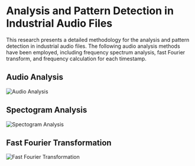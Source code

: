 # Analysis and Pattern Detection in Industrial Audio Files

This research presents a detailed methodology for the analysis and pattern detection in industrial audio files. The following audio analysis methods have been employed, including frequency spectrum analysis, fast Fourier transform, and frequency calculation for each timestamp.

## Audio Analysis

![Audio Analysis](https://github.com/Shivanandappa/Analysis-and-Pattern-Detection-in-Industrial-Audio-files/assets/74430354/b7e9ad8e-0e14-470a-813e-fabfb6759a80)

## Spectogram Analysis

![Spectogram Analysis](https://github.com/Shivanandappa/Analysis-and-Pattern-Detection-in-Industrial-Audio-files/assets/74430354/62832ef4-5a6d-4021-b0d2-acfd0d1f89b0)

## Fast Fourier Transformation

![Fast Fourier Transformation](https://github.com/Shivanandappa/Analysis-and-Pattern-Detection-in-Industrial-Audio-files/assets/74430354/023027b0-5310-4676-963d-cf52394951e9)
